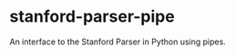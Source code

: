 stanford-parser-pipe
====================

An interface to the Stanford Parser in Python using pipes.